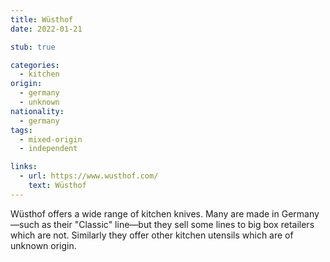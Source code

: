 ```yaml
---
title: Wüsthof
date: 2022-01-21

stub: true

categories:
  - kitchen
origin:
  - germany
  - unknown
nationality:
  - germany
tags:
  - mixed-origin
  - independent

links:
  - url: https://www.wusthof.com/
    text: Wüsthof
---
```


Wüsthof offers a wide range of kitchen knives. Many are made in Germany—such as
their "Classic" line—but they sell some lines to big box retailers which are
not. Similarly they offer other kitchen utensils which are of unknown origin.
